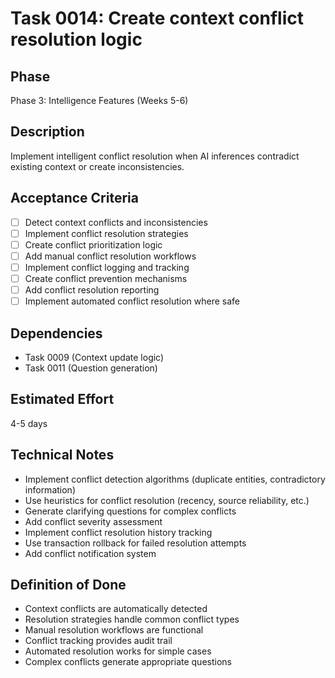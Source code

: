 # Task 0014: Create context conflict resolution logic

## Phase
Phase 3: Intelligence Features (Weeks 5-6)

## Description
Implement intelligent conflict resolution when AI inferences contradict existing context or create inconsistencies.

## Acceptance Criteria
- [ ] Detect context conflicts and inconsistencies
- [ ] Implement conflict resolution strategies
- [ ] Create conflict prioritization logic
- [ ] Add manual conflict resolution workflows
- [ ] Implement conflict logging and tracking
- [ ] Create conflict prevention mechanisms
- [ ] Add conflict resolution reporting
- [ ] Implement automated conflict resolution where safe

## Dependencies
- Task 0009 (Context update logic)
- Task 0011 (Question generation)

## Estimated Effort
4-5 days

## Technical Notes
- Implement conflict detection algorithms (duplicate entities, contradictory information)
- Use heuristics for conflict resolution (recency, source reliability, etc.)
- Generate clarifying questions for complex conflicts
- Add conflict severity assessment
- Implement conflict resolution history tracking
- Use transaction rollback for failed resolution attempts
- Add conflict notification system

## Definition of Done
- Context conflicts are automatically detected
- Resolution strategies handle common conflict types
- Manual resolution workflows are functional
- Conflict tracking provides audit trail
- Automated resolution works for simple cases
- Complex conflicts generate appropriate questions
